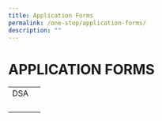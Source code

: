 ```yaml
---
title: Application Forms
permalink: /one-stop/application-forms/
description: ""
---
```

# APPLICATION FORMS
|   |   |
|---|---|
| DSA  |   |
|   |   |
|   |   |
|   |   |
|   |   |